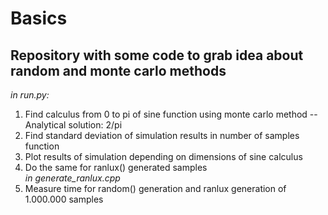 # Basics

## Repository with some code to grab idea about random and monte carlo methods

*in run.py:*
1. Find calculus from 0 to pi of sine function using monte carlo method
-- Analytical solution: 2/pi
2. Find standard deviation of simulation results in number of samples function
3. Plot results of simulation depending on dimensions of sine calculus
4. Do the same for ranlux() generated samples     
*in generate_ranlux.cpp*    
5. Measure time for random() generation and ranlux generation of 1.000.000 samples
